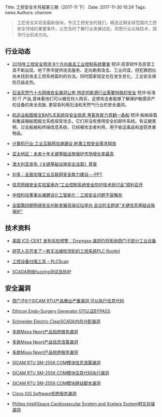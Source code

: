Title: 工控安全半月报第三期（2017-11 下）
Date: 2017-11-30 10:24
Tags: news
Authors: chansim

> 工匠安全实验室最新版块，专注工控安全的我们，精选近期全球范围内工控安全领域的重要事件，让您及时了解行业发展动态，洞悉行业尖端技术，探寻行业前进方向。

## 行业动态

- [2018年工控安全预测 8个方向直击工业控制系统要害](http://toutiao.secjia.com/2018-ics-predictions)
短评:恶意软件及恶意工具不断出现、地下黑市提供攻击服务、定向勒索攻击、工业间谍，但犯罪团伙尚未找到攻击工控系统盈利的办法。同时国家规定也在发生变化，工业安全保险日益走热。

- [石油天然气十大网络安全漏洞公布 特定的能源行业需要特殊的安全](http://toutiao.secjia.com/oil-gas-top10-cybersecurity-vuln)
短评:标准的 IT 产品,意味着他们可以被任何人购买，这使攻击者能够了解保护敏感资产的设备的来龙去脉, 更容易利用石油和天然气行业的安全漏洞。

- [航运业船图报文BAPLIE系统存安全隐患 黑客有能力弄翻一条船](http://toutiao.secjia.com/baplie-hacking)
短评:船舶装载和集装箱船图报文系统易受攻击，它们并没有使用安全的邮件系统。有证据表明，过去船舶和终端信息系统，已经被攻击者利用，用于偷运毒品和盗窃贵重物品。

- [计算机行业:工业互联网加速建设,刺激工控安全需求释放](http://vip.stock.finance.sina.com.cn/q/go.php/vReport_Show/kind/search/rptid/4002612/index.phtml)

- [亚太地区：未来十年关键基础设施保护市场增长率最高](https://www.easyaq.com/news/816292307.shtml)

- [澳大利亚发布《关键基础设施安全法案》草案](http://www.djbh.net/webdev/web/HomeWebAction.do?p=getXxgg&id=8a8182565fd8b6b9015fecc0764b001e)

- [刘多：全面加强工业互联网安全能力建设---PPT](http://mp.weixin.qq.com/s/Z6OeRHUfiUyKIV-KG7Eb8w)

- [信息网络安全实验室承办“工业控制系统安全防护技术研讨会”顺利召开](http://mp.weixin.qq.com/s/ynfIKQj18sd1iR5aVwT5jg)

- [中控科技董事长褚健谈化工智能化：工控安全问题不容懈怠](http://mp.weixin.qq.com/s/EKya3TYaAIoQyKosSlNPoA)

- [全国第四期网络安全创新发展高端论坛举办 会议的主题是“关键信息基础设施保护”](http://nx.cnr.cn/xwzx/xw/20171125/t20171125_524038962.shtml)

## 技术资料

- [美国 ICS-CERT 发布风险预警：Dnsmasq 漏洞仍将影响西门子部分工业设备](http://hackernews.cc/archives/17481)

- [研究人员开发了一款无法被检测到的工控系统PLC Rootkit](http://www.freebuf.com/news/115005.html)

- [工控设备扫描工具 – PLCScan](http://www.freebuf.com/sectool/9794.html)

- [SCADA网络fuzzing测试及防护](http://blog.nsfocus.net/scada-network-fuzzing-test-protection/)

## 安全漏洞

- [西门子6个SICAM RTU产品爆出严重漏洞 可以执行任意代码 ](http://toutiao.secjia.com/sicam-rtu-cve-2017-12737)

- [Ethicon Endo-Surgery Generator G11认证BYPASS](https://ics-cert.us-cert.gov/advisories/ICSMA-17-332-01)

- [Schneider Electric ClearSCADA内存分配漏洞](http://www.cnvd.org.cn/flaw/show/CNVD-2017-35027)

- [多款Moxa Nport产品拒绝服务漏洞](http://www.cnvd.org.cn/flaw/show/CNVD-2017-34492)

- [多款Moxa Nport产品信息泄露漏洞](http://www.cnvd.org.cn/flaw/show/CNVD-2017-34491)

- [多款Moxa Nport产品拒绝服务漏洞](http://www.cnvd.org.cn/flaw/show/CNVD-2017-34490)

- [SICAM RTU SM-2556 COM模块信息泄露漏洞](http://www.cnvd.org.cn/flaw/show/CNVD-2017-33869)

- [SICAM RTU SM-2556 COM模块任意代码执行漏洞](http://www.cnvd.org.cn/flaw/show/CNVD-2017-33871)

- [SICAM RTU SM-2556 COM模块跨站脚本漏洞](http://www.cnvd.org.cn/flaw/show/CNVD-2017-33870)

- [Cisco IOS Software拒绝服务漏洞](http://www.cnvd.org.cn/flaw/show/CNVD-2017-34216)

- [Philips IntelliSpace Cardiovascular System and Xcelera System明文存储漏洞](http://www.cnvd.org.cn/flaw/show/CNVD-2017-34035)

